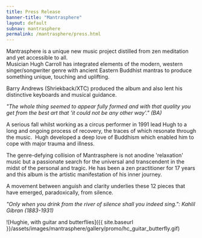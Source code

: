 ```yaml
---
title: Press Release
banner-title: "Mantrasphere" 
layout: default
subnav: mantrasphere
permalink: /mantrasphere/press.html
---
```


Mantrasphere is a unique new music project distilled from zen meditation and yet accessible to all.  
Musician  Hugh Carroll has integrated elements of the modern, western  singer/songwriter genre with ancient Eastern Buddhist mantras to produce  something unique, touching and uplifting.  

Barry Andrews (Shriekback/XTC) produced the album and also lent his distinctive keyboards and musical guidance.

<em>"The whole thing  seemed to appear fully formed and with that  quality you get from the  best art that 'it could not be any other  way'." (BA)</em>

A serious fall whilst working as a circus performer  in 1991 lead Hugh to a long and ongoing process of recovery, the traces  of which resonate through the music.  Hugh developed a deep love of  Buddhism which enabled him to cope with major trauma and illness.

The  genre-defying collision of Mantrasphere is not anodine 'relaxation'  music but a passionate search for the universal and transcendent in the  midst of the personal and tragic. He has been a zen practitioner for 17  years and this album is the artistic manifestation of his inner journey.

A movement between anguish and clarity underlies these 12 pieces that have emerged, paradoxically, from silence.

<em>"Only when you drink from the river of silence shall you indeed sing.": Kahlil Gibran (1883-1931)</em>

![Hughie, with guitar and butterflies]({{ site.baseurl }}/assets/images/mantrasphere/gallery/promo/hc_guitar_butterfly.gif)
